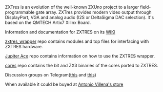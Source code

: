 ZXTres is an evolution of the well-known ZXUno project to a larger field-programmable gate array. ZXTres provides modern video output through DisplayPort, VGA and analog audio (I2S or DeltaSigma DAC selection). It's based on the QMTECH Artix7 Xilinx Board.

Information and documentation for ZXTRES on its [WIKI](https://github.com/zxtres/wiki/wiki)

[zxtres_wrapper](https://github.com/zxtres/zxtres_wrapper) repo contains modules and top files for interfacing with ZXTRES hardware.

[Jupiter Ace](https://github.com/zxtres/jupiter_ace) repo contains information on how to use the ZXTRES wrapper.

[cores](https://github.com/zxtres/cores) repo contains the bit and ZX3 binaries of the cores ported to ZXTRES.

Discussion groups on Telegram([this](https://t.me/zxtres) and [this](https://t.me/zxtresfpga))

When available it could be buyed at [Antonio Villena's store](https://antoniovillena.es/store/)
